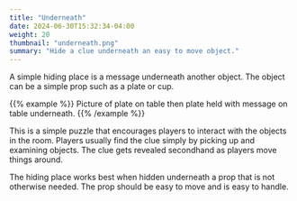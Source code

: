 ```yaml
---
title: "Underneath"
date: 2024-06-30T15:32:34-04:00
weight: 20
thumbnail: "underneath.png"
summary: "Hide a clue underneath an easy to move object."
---
```


A simple hiding place is a message underneath another object. The object
can be a simple prop such as a plate or cup.

{{% example %}}
Picture of plate on table then plate held with message on table underneath.
{{% /example %}}

This is a simple puzzle that encourages players to interact with the
objects in the room. Players usually find the clue simply by picking up and
examining objects. The clue gets revealed secondhand as players move things
around.

The hiding place works best when hidden underneath a prop that is not
otherwise needed. The prop should be easy to move and is easy to handle.
